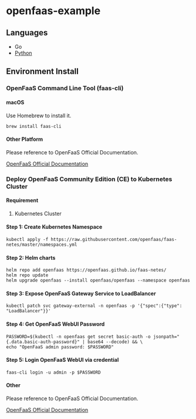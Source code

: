 # openfaas-example

## Languages

* Go
* [Python](./python3/)

## Environment Install

### OpenFaaS Command Line Tool (faas-cli)

#### macOS

Use Homebrew to install it.

```shell
brew install faas-cli
```

#### Other Platform

Please reference to OpenFaaS Official Documentation.

[OpenFaaS Official Documentation](https://docs.openfaas.com/cli/install/)

### Deploy OpenFaaS Community Edition (CE) to Kubernetes Cluster

#### Requirement

1. Kubernetes Cluster

#### Step 1: Create Kubernetes Namespace

```shell
kubectl apply -f https://raw.githubusercontent.com/openfaas/faas-netes/master/namespaces.yml
```

#### Step 2: Helm charts

```shell
helm repo add openfaas https://openfaas.github.io/faas-netes/
helm repo update
helm upgrade openfaas --install openfaas/openfaas --namespace openfaas
```

#### Step 3: Expose OpenFaaS Gateway Service to LoadBalancer

```shell
kubectl patch svc gateway-external -n openfaas -p '{"spec":{"type": "LoadBalancer"}}'
```

#### Step 4: Get OpenFaaS WebUI Password

```shell
PASSWORD=$(kubectl -n openfaas get secret basic-auth -o jsonpath="{.data.basic-auth-password}" | base64 --decode) && \
echo "OpenFaaS admin password: $PASSWORD"
```

#### Step 5: Login OpenFaaS WebUI via credential

```shell
faas-cli login -u admin -p $PASSWORD
```

#### Other

Please reference to OpenFaaS Official Documentation.

[OpenFaaS Official Documentation](https://docs.openfaas.com/deployment/kubernetes/)
